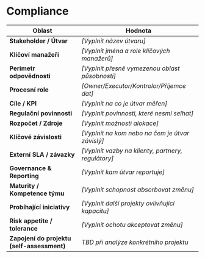 # Compliance

| Oblast | Hodnota |
|--------|---------|
| **Stakeholder / Útvar** | _[Vyplnit název útvaru]_ |
| **Klíčoví manažeři** | _[Vyplnit jména a role klíčových manažerů]_ |
| **Perimetr odpovědnosti** | _[Vyplnit přesně vymezenou oblast působnosti]_ |
| **Procesní role** | _[Owner/Executor/Kontrolor/Příjemce dat]_ |
| **Cíle / KPI** | _[Vyplnit na co je útvar měřen]_ |
| **Regulační povinnosti** | _[Vyplnit povinnosti, které nesmí selhat]_ |
| **Rozpočet / Zdroje** | _[Vyplnit možnosti alokace]_ |
| **Klíčové závislosti** | _[Vyplnit na kom nebo na čem je útvar závislý]_ |
| **Externí SLA / závazky** | _[Vyplnit vazby na klienty, partnery, regulátory]_ |
| **Governance & Reporting** | _[Vyplnit kam útvar reportuje]_ |
| **Maturity / Kompetence týmu** | _[Vyplnit schopnost absorbovat změnu]_ |
| **Probíhající iniciativy** | _[Vyplnit další projekty ovlivňující kapacitu]_ |
| **Risk appetite / tolerance** | _[Vyplnit ochotu akceptovat změnu]_ |
| **Zapojení do projektu (self-assessment)** | _TBD při analýze konkrétního projektu_ |